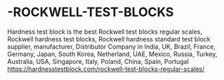 # -ROCKWELL-TEST-BLOCKS
Hardness test block is the best Rockwell test blocks regular scales, Rockwell hardness test blocks, Rockwell hardness standard test block supplier, manufacturer, Distributor Company in India, UK, Brazil, France, Germany, Japan, South Korea, Netherland, UAE, Mexico, Russia, Turkey, Australia, USA, Singapore, Italy, Poland, China, Spain, Portugal
https://hardnesstestblock.com/rockwell-test-blocks-regular-scales/
